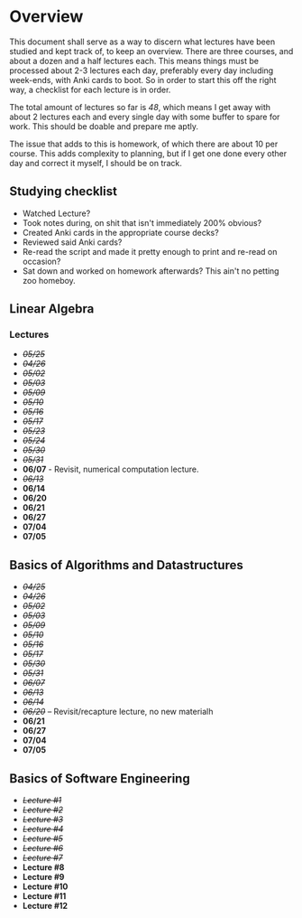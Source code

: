 # Overview
This document shall serve as a way to discern what lectures have been studied
and kept track of, to keep an overview. There are three courses, and about a
dozen and a half lectures each. This means things must be processed about 2-3
lectures each day, preferably every day including week-ends, with Anki cards to
boot. So in order to start this off the right way, a checklist for each lecture
is in order.

The total amount of lectures so far is _48_, which means I get away with about 2
lectures each and every single day with some buffer to spare for work. This
should be doable and prepare me aptly. 

The issue that adds to this is homework, of which there are about 10 per course.
This adds complexity to planning, but if I get one done every other day and
correct it myself, I should be on track. 

## Studying checklist
- Watched Lecture? 
- Took notes during, on shit that isn't immediately 200% obvious? 
- Created Anki cards in the appropriate course decks? 
- Reviewed said Anki cards? 
- Re-read the script and made it pretty enough to print and re-read on
  occasion?
- Sat down and worked on homework afterwards? This ain't no petting zoo homeboy.

## Linear Algebra
### Lectures
- *~~05/25~~*
- *~~04/26~~*
- *~~05/02~~*
- *~~05/03~~*
- *~~05/09~~*
- *~~05/10~~*
- *~~05/16~~*
- *~~05/17~~*
- *~~05/23~~*
- *~~05/24~~*
- *~~05/30~~*
- *~~05/31~~*
- **06/07** - Revisit, numerical computation lecture.
- *~~06/13~~*
- **06/14**
- **06/20**
- **06/21**
- **06/27**
- **07/04**
- **07/05**

## Basics of Algorithms and Datastructures
- *~~04/25~~*
- *~~04/26~~*
- *~~05/02~~*
- *~~05/03~~*
- *~~05/09~~*
- *~~05/10~~*
- *~~05/16~~*
- *~~05/17~~*
- *~~05/30~~*
- *~~05/31~~*
- *~~06/07~~*
- *~~06/13~~*
- *~~06/14~~*
- *~~06/20~~* – Revisit/recapture lecture, no new materialh
- **06/21**
- **06/27**
- **07/04**
- **07/05**

## Basics of Software Engineering
- *~~Lecture #1~~*
- *~~Lecture #2~~*
- *~~Lecture #3~~*
- *~~Lecture #4~~*
- *~~Lecture #5~~*
- *~~Lecture #6~~*
- *~~Lecture #7~~*
- **Lecture #8**
- **Lecture #9**
- **Lecture #10**
- **Lecture #11**
- **Lecture #12**
